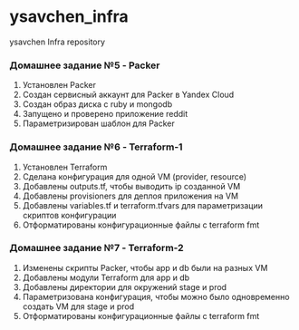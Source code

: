 # ysavchen_infra
ysavchen Infra repository

### Домашнее задание №5 - Packer
1. Установлен Packer
2. Создан сервисный аккаунт для Packer в Yandex Cloud
3. Создан образ диска с ruby и mongodb
4. Запущено и проверено приложение reddit
5. Параметризирован шаблон для Packer

### Домашнее задание №6 - Terraform-1
1. Установлен Terraform
2. Сделана конфигурация для одной VM (provider, resource)
3. Добавлены outputs.tf, чтобы выводить ip созданной VM
4. Добавлены provisioners для деплоя приложения на VM
5. Добавлены variables.tf и terraform.tfvars для параметризации скриптов конфигурации
6. Отформатированы конфигурационные файлы с terraform fmt

### Домашнее задание №7 - Terraform-2
1. Изменены скрипты Packer, чтобы app и db были на разных VM
2. Добавлены модули Terraform для app и db
3. Добавлены директории для окружений stage и prod
4. Параметризована конфигурация, чтобы можно было одновременно создать VM для stage и prod
5. Отформатированы конфигурационные файлы с terraform fmt
